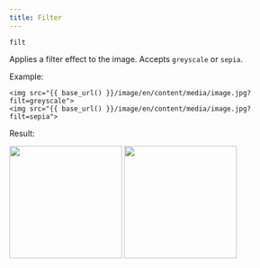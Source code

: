 ```yaml
---
title: Filter
---
```


`filt`

Applies a filter effect to the image. Accepts `greyscale` or `sepia`.

Example:

```twig
<img src="{{ base_url() }}/image/en/content/media/image.jpg?filt=greyscale">
<img src="{{ base_url() }}/image/en/content/media/image.jpg?filt=sepia">
```

Result:

<img width="200" src="[base_url]/image/en/content/media/image.jpg?q=70&w=200&dpr=2&filt=greyscale" />
<img width="200" src="[base_url]/image/en/content/media/image.jpg?q=70&w=200&dpr=2&filt=sepia" />

